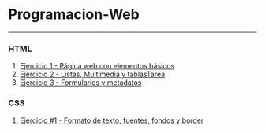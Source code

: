 # Programacion-Web
---
### HTML
1. [Ejercicio 1 - Página web con elementos básicos](HTML/Ejercicio-1/index.html)
2. [Ejercicio 2 -  Listas, Multimedia y tablasTarea](HTML/Ejercicio-2/index.html)
3. [Ejercicio 3 - Formularios y metadatos](HTML/Ejercicio-3/index.html)

### CSS
1. [Ejercicio #1 - Formato de texto, fuentes, fondos y border](CSS/Ejercicio-1/index.html)